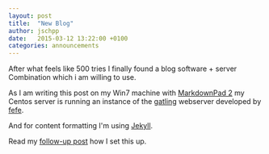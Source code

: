 ```yaml
---
layout: post
title:  "New Blog"
author: jschpp
date:   2015-03-12 13:22:00 +0100
categories: announcements
---
```


After what feels like 500 tries I finally found a blog software + server Combination which i am willing to use.

As I am writing this post on my Win7 machine with [MarkdownPad 2][markdownpad2] my Centos server is running an instance of the [gatling][gatling] webserver developed by [fefe][fefe].

And for content formatting I'm using [Jekyll][jekyll].

Read my [follow-up post][install] how I set this up.

[markdownpad2]:https://markdownpad.com/
[fefe]: https://www.fefe.de/
[gatling]: http://www.fefe.de/gatling/
[jekyll]: https://jekyllrb.com/
[install]: #